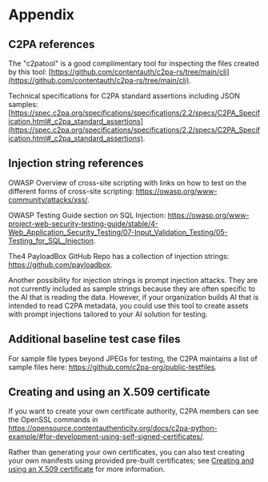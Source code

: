 # Appendix

## C2PA references

The "c2patool" is a good complimentary tool for inspecting the files created by this tool: [https://github.com/contentauth/c2pa-rs/tree/main/cli](https://github.com/contentauth/c2pa-rs/tree/main/cli).

Technical specifications for C2PA standard assertions including JSON samples: [https://spec.c2pa.org/specifications/specifications/2.2/specs/C2PA_Specification.html#_c2pa_standard_assertions](https://spec.c2pa.org/specifications/specifications/2.2/specs/C2PA_Specification.html#_c2pa_standard_assertions).

## Injection string references

OWASP Overview of cross-site scripting with links on how to test on the different forms of cross-site scripting: <https://owasp.org/www-community/attacks/xss/>.

OWASP Testing Guide section on SQL Injection: <https://owasp.org/www-project-web-security-testing-guide/stable/4-Web_Application_Security_Testing/07-Input_Validation_Testing/05-Testing_for_SQL_Injection>.

The4 PayloadBox GitHub Repo has a collection of injection strings: <https://github.com/payloadbox>.

Another possibility for injection strings is prompt injection attacks. They are not currently included as sample strings because they are often specific to the AI that is reading the data. However, if your organization builds AI that is intended to read C2PA metadata, you could use this tool to create assets with prompt injections tailored to your AI solution for testing.

## Additional baseline test case files

For sample file types beyond JPEGs for testing, the C2PA maintains a list of sample files here: <https://github.com/c2pa-org/public-testfiles>.

## Creating and using an X.509 certificate

If you want to create your own certificate authority, C2PA members can see the OpenSSL commands in <https://opensource.contentauthenticity.org/docs/c2pa-python-example/#for-development-using-self-signed-certificates/>.

Rather than generating your own certificates, you can also test creating your own manifests using provided pre-built certificates; see [Creating and using an X.509 certificate](https://opensource.contentauthenticity.org/docs/c2patool/docs/x_509) for more information.
